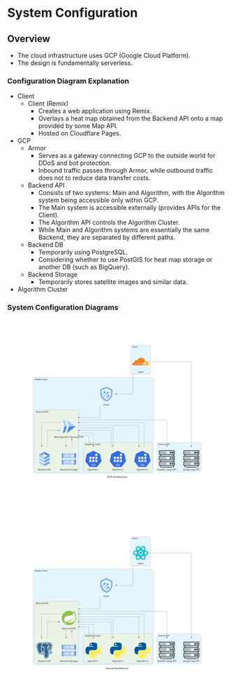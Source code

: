 # System Configuration

## Overview

- The cloud infrastructure uses GCP (Google Cloud Platform).
- The design is fundamentally serverless.

### Configuration Diagram Explanation

- Client
  - Client (Remix)
    - Creates a web application using Remix.
    - Overlays a heat map obtained from the Backend API onto a map provided by some Map API.
    - Hosted on Cloudflare Pages.
- GCP
  - Armor
    - Serves as a gateway connecting GCP to the outside world for DDoS and bot protection.
    - Inbound traffic passes through Armor, while outbound traffic does not to reduce data transfer costs.
  - Backend API
    - Consists of two systems: Main and Algorithm, with the Algorithm system being accessible only within GCP.
    - The Main system is accessible externally (provides APIs for the Client).
    - The Algorithm API controls the Algorithm Cluster.
    - While Main and Algorithm systems are essentially the same Backend, they are separated by different paths.
  - Backend DB
    - Temporarily using PostgreSQL.
    - Considering whether to use PostGIS for heat map storage or another DB (such as BigQuery).
  - Backend Storage
    - Temporarily stores satellite images and similar data.
- Algorithm Cluster

### System Configuration Diagrams

![Cloud Configuration Diagram](./imgs/gcp_architecture.png)

![Service Configuration Diagram](./imgs/service_architecture.png)